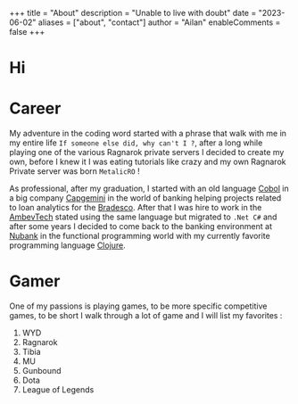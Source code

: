 +++
title = "About"
description = "Unable to live with doubt"
date = "2023-06-02"
aliases = ["about", "contact"]
author = "Ailan"
enableComments = false
+++

# Hi

# Career

My adventure in the coding word started with a phrase that walk with me in my entire life `If someone else did, why can't I ?`, after a long while playing one of the various Ragnarok private servers I decided to create my own, before I knew it I was eating tutorials like crazy and my own Ragnarok Private server was born `MetalicRO` !

As professional, after my graduation, I started with an old language [Cobol](https://pt.wikipedia.org/wiki/COBOL) in a big company [Capgemini](https://www.capgemini.com/?georedirect_none=true#) in the world of banking helping projects related to loan analytics for the [Bradesco](https://banco.bradesco/html/classic/index.shtm).
After that I was hire to work in the [AmbevTech](https://www.ambevtech.com.br/) stated using the same language but migrated to `.Net C#` and after some years I decided to come back to the banking environment at [Nubank](https://nubank.com.br/en/) in the functional programming world with my currently favorite programming language [Clojure](https://clojure.org/). 

# Gamer

One of my passions is playing games, to be more specific competitive games, to be short I walk through a lot of game and I will list my favorites :

1. WYD
2. Ragnarok
3. Tibia
4. MU
4. Gunbound
4. Dota
5. League of Legends